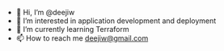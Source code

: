 - 👋 Hi, I’m @deejiw
- 👀 I’m interested in application development and deployment
- 🌱 I’m currently learning Terraform
- 📫 How to reach me deejiw@gmail.com

<!---
deejiw/deejiw is a ✨ special ✨ repository because its `README.md` (this file) appears on your GitHub profile.
You can click the Preview link to take a look at your changes.
--->
